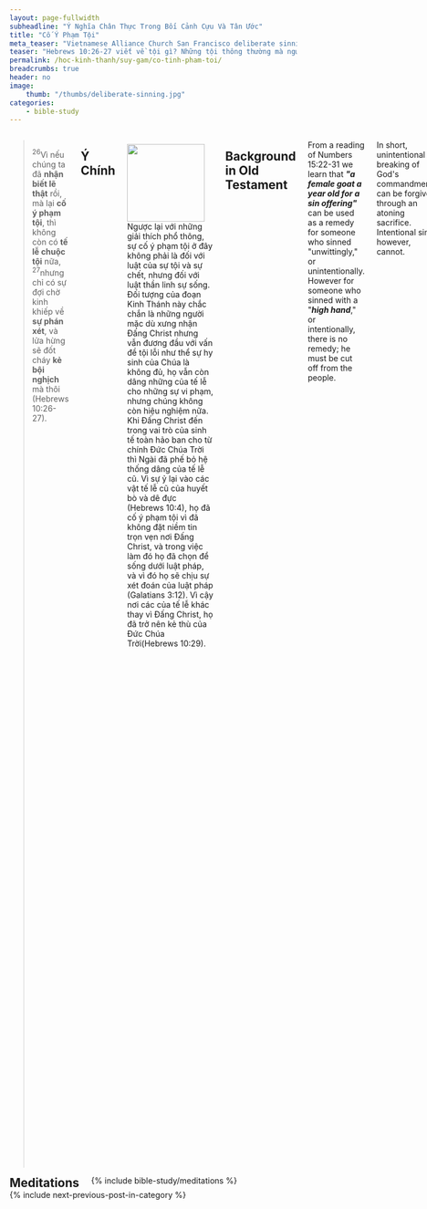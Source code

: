 ```yaml
---
layout: page-fullwidth
subheadline: "Ý Nghĩa Chân Thực Trong Bối Cảnh Cựu Và Tân Ước"
title: "Cố Ý Phạm Tội"
meta_teaser: "Vietnamese Alliance Church San Francisco deliberate sinning sacrifice  consciousness sins truth"
teaser: "Hebrews 10:26-27 viết về tội gì? Những tội thông thường mà người tin Chúa nên tránh bằng mọi giá? Hoặc một điều gì đó đặc biệt đòi hỏi một cảnh cáo nghiêm trọng? Bài viết này đề nghị rằng tội cố ý trong đoạn Kinh thánh này không nói về những vi phạm thông thường, nhưng về một vi phạm đặc biệt đến nỗi phải chịu sự phán xét của Chúa, đe doạ về lửa hừng, một tội khiến người phạm trở nên kẻ thù của Đức Chúa Trời."
permalink: /hoc-kinh-thanh/suy-gam/co-tinh-pham-toi/
breadcrumbs: true
header: no
image:
    thumb: "/thumbs/deliberate-sinning.jpg"
categories:
    - bible-study
---
```

<!--more-->
<div class="row">
<div class="medium-8 columns" markdown="1">

> <sup>26</sup>Vì nếu chúng ta đã <strong>nhận biết lẽ thật</strong> rồi, mà lại <strong>cố ý phạm tội</strong>, thì không còn có <strong>tế lễ chuộc tội</strong> nữa,  <sup>27</sup>nhưng chỉ có sự đợi chờ kinh khiếp về <strong>sự phán xét</strong>, và lửa hừng sẽ đốt cháy <strong>kẻ bội nghịch</strong> mà thôi (Hebrews 10:26-27).

## Ý Chính

<div>
<p>
<img alt src="{{ site.baseurl }}/images/deliberate-sinning.jpg" style="border: 0px none; margin: 7px 15px 0px 0px; max-width: 100%; height: 136px; padding: 0px; float: left;">

Ngược lại với những giải thích phổ thông, sự cố ý phạm tội ở đây không phải là đối với luật của sự tội và sự chết, nhưng đối với luật thần linh sự sống. Đối tượng của đoạn Kinh Thánh này chắc chắn là những người mặc dù xưng nhận Đấng Christ nhưng vẫn đương đầu với vấn đề tội lỗi như thể sự hy sinh của Chúa là không đủ, họ vẫn còn dâng những của tế lễ cho những sự vi phạm, nhưng chúng không còn hiệu nghiệm nữa. Khi Đấng Christ đến trong vai trò của sinh tế toàn hảo ban cho từ chính Đức Chúa Trời thì Ngài đã phế bỏ hệ thống dâng của tế lễ cũ. Vì sự ỷ lại vào các vật tế lễ cũ của huyết bò và dê đực (Hebrews 10:4), họ đã cố ý phạm tội vì đã không đặt niềm tin trọn vẹn nơi Đấng Christ, và trong việc làm đó họ đã chọn để sống dưới luật pháp, và vì đó họ sẽ chịu sự xét đoán của luật pháp (Galatians 3:12). Vì cậy nơi các của tế lễ khác thay vì Đấng Christ, họ đã trở nên kẻ thù của Đức Chúa Trời(Hebrews 10:29).
</p>
</div>

## Background in Old Testament

From a reading of Numbers 15:22-31 we learn that <strong><em>"a female goat a year old for a sin offering"</em></strong> can be used as a remedy for someone who sinned "unwittingly," or unintentionally. However for someone who sinned with a "<strong><em>high hand</em></strong>," or intentionally, there is no remedy; he must be cut off from the people.

In short, unintentional breaking of God's commandments can be forgiven through an atoning sacrifice. Intentional sin, however, cannot.

Some key ideas jump out from the verses:

- deliberately keep on sinning
- knowledge of the truth
- no further sacrifice
- judgement
- God's enemy

Let us view them from both Old and New Covenant lenses so we may have a clear idea of how to apply them today. It is important that we acknowledge that the Old Testament, including the Old Covenant which dictated the relationship between God and Man during that period, is written as a shadow of things to come in the New Testament. The Bible is clear in saying that the shadow is <u>not</u> the real thing which is expressed in the person and work of Jesus Christ. We should follow the Person&mdash;the Way, Truth,and Life, and not the shadow (Colossians 2:17; Hebrews 10:1). The Bible is also clear that the New Covenant comes to replace the obsolete Old Covenant as it is written in Hebrews 8:13: <strong><em>"By calling this covenant \"new,\" he has made the first one obsolete; and what is obsolete and outdated will soon disappear."</em></strong> The Old Covenant is still relevant in the sense that it is still needed to convict the unbelieving world until they submit to Christ, but once they express their faith in Christ, they enter a new relationship with Him based on the New Covenant. Many Christians due to their lack of understanding of the Bible attempt to live under both Covenants, hence committing spiritual adultery (Romans 7:1-4).

## 1. Deliberately keep on sinning

><sup>26</sup>For if we <u><strong>deliberately keep on sinning</strong></u> after receiving the <u>knowledge of the truth</u>, <u>no further sacrifice</u> for sins is left for us, <sup>27</sup>but only a certain fearful expectation of <u>judgment</u> and a fury of fire that will consume <u>God's enemies</u>. <cite>(Hebrews 10:26-27)</cite>

### View from the Old Covenant

As we read in Numbers 15:22-31 we saw that there were basically two kinds of sins, one intentional and the other unintentional where only the unintentional sins could be forgiven through a sacrifice. I will leave the attempt to define which is which to the theologians, but will look at it through the eyes of the common man, of the tax collectors and prostitutes, the regular folks who knew very little beyond John 3:16. To these folks a sin is a sin, intentional or not, which produces the same result: shame, self hatred, regret, etc.

Can you tell if the last sin you committed was intentional or unintentional? The last time someone hurt your feelings, cut you off on the freeway, a loved one kept making the same mistake? The anger, frustration, or desire for vengeance kept stewing for some period of time, were those hateful feelings intentional or unintentional? Can some sacrifices be offered for them?

It sounds like this whole intentional/unintentional business is so confusing, isn't it? I don't envy the folks who had to live by the rules spelled out in Numbers 15:22-31, they may feel secure for a while thanks to sacrifices that can be offered to offset transgressions deemed unintentional by some authorities under the Old Covenant, but what if there were others that might have been deemed intentional and because of them they got put to death or cut off from the people?

There is nothing secure about this system because of the human element in it. But perhaps God allowed it as a shadow of the real thing to come, when the line is clearly drawn between the intentional and the unintentional, where there might be more permanency, more assurance about which path one can take that produces a hope that lasts into eternity. No more fuzzy logic, no more guesswork. 

### View from the New Covenant

God must know what problem can be caused by the intentional/unintentional system of differentiation, but He wanted to let man come to the place where they exhaust all their resources, let them use their "knowledge of good and evil" to see if they can figure out how to get right with Him using their fuzzy logic.

When Christ came into the world was when God began to show mankind a better path. He showed them He's not interested in differentiating camels and gnats, intentional or unintentional, venial or mortal, types of sins: <em>"For all have sinned and fall short of God's glory" (Romans 3:23)</em>. He showed them that they all committed sins that deserve eternal damnation.

He declared to the world that there is only one sin that mankind must worry about; there is only one that its commission is defined as intentional; there is only one that there is no sacrifice for. Here is what Jesus said about the role of the Holy Spirit concerning sin:

> <sup>8</sup>And when he (the Holy Spirit) comes, he will prove the world <u>wrong concerning sin</u> ... <sup>9</sup>concerning sin, <u>because they do not believe in me</u> (John 16:8-9)

The world has been wrong concerning sin? Yes, it has been obsessed with sins and their categorization. The real intentional sin lies in how one answers this question: Do you believe on the One God has sent? As a matter of fact Jesus said it here earlier in John:

<p class="blockquote"><sup>28</sup>So then they said to him, "What must we do to accomplish the deeds God requires?"  <sup>29</sup>Jesus replied, "This is the deed God requires - <u>to believe</u> in the one whom he sent." (John 6:28-29)</p>

To further emphasize the role of the Holy Spirit in correcting the world's view concerning sin, Jesus asserted in Matthew 12:31:

<p class="blockquote"> <sup>31</sup>For this reason I tell you, people will be forgiven for every sin and blasphemy, but the blasphemy against the Spirit will not be forgiven.  <sup>32</sup>Whoever speaks a word against the Son of Man will be forgiven. But whoever speaks against the Holy Spirit will not be forgiven, either in this age or in the age to come.</p>

Every sin can be forgiven except one. There is no further need to pit between camels and gnats. You can even blaspheme against God Himself and be forgiven, but you're not allowed to change the message of the Holy Spirit: sin is the act of not believing in Christ. The original Greek word for "blasphemy" may also be translated to "slander," to distort the ministry of the Holy Spirit (click <a href="{{ site.url }}/bible-topics/meditations/grieving-holy-spirit/#blasphemy">here</a> for further discussion on the word "blaspheme").

The slanderer of the Holy Spirit takes peoples eyes from the main and singular objective: Christ, and moves them to the myriad camels and gnats, and the intentional or unintentional, of sins. They move them from the position of the assurance of salvation to the confusing world of chasing endlessly one sin after another.

#### The <cite>Hebrews 10</cite> context

So far we have reduced the confusion of intentional vs. unintentional sins down to a single real sin: the sin of unbelief. This is a very critical paradigm shift in our relationship with God; a shift from the Old Covenant to the New Covenant where the one deals with sin and death and the other faith and life. The context of Hebrews 10 proves even more valuable in further affirming this paradigm shift.

Hebrews 10 starts out with comparing the old system of sacrifices to that of Christ.

<p class="blockquote"><sup>1</sup>For the law possesses a shadow of the good things to come but not the reality itself, and is therefore <strong>completely unable</strong>, by the same sacrifices offered continually, year after year, <strong>to perfect those who come to worship</strong>.  <sup>2</sup>For otherwise would they not have <strong>ceased to be offered</strong>, since the worshipers would have been purified <strong>once for all</strong> and so have <strong>no further consciousness of sin?</strong>  <sup>3</sup>But in those sacrifices there is a <strong>reminder of sins</strong> year after year.  <sup>4</sup>For the blood of bulls and goats <strong>cannot take away sins</strong>.</p>

##### Man initiated sacrifices

- cannot make the worshippers perfect
- must be offered continually (like confession of sins nowadays)
- remind the worshippers of sins
- cannot take away sins

##### Christ

- make perfect the worshippers (perfection is required so we may enter God's presence&mdash;Matthew 5:48)
- offered once for all and never to be repeated again
- no further consciousness of sins
- can take away sins

With just these four verses alone we can make a case for the transition from all manners of sin to the singular sin of unbelief, from repeated and continual offering of sacrifices for all sort of sins to the final once for all sacrifice of Christ.

There is also another important truth in these verses that not only supports the need of the paradigm shift, it makes all the difference in how we are to relate to God, our concept of sin, in giving us the key to the peace that passes understanding that has eluded Christians for two thousand years since Christ. The truth about Christ's sacrifice allows us to have <strong><em>"no further consciousness of sins"</em></strong>. This is in contrast to the sacrifices of the blood of bulls and goats that serve as reminders of sins. Have you ever thought that in Christ you are allowed to have no further consciousness of sins? Consciousness of sins produces guilt, and religion thrives on guilt.

Therefore to deliberately keep on sinning is to continue to disobey the call to trust in Christ as the only means for salvation. While all sins can be forgiven, this sin of unbelief prevents any possibility of its forgiveness required for reconciliation with God. To tie deliberate sinning to the common transgressions that spring from man's sinful nature is to make it impossible for anyone to enter the kingdom of God, or at least to make the Christian life anything but an easy yoke and a light burden.

## 2. Knowledge of the truth

><sup>26</sup>For if we <u>deliberately keep on sinning</u> after receiving the <u><strong>knowledge of the truth</strong></u>, <u>no further sacrifice</u> for sins is left for us, <sup>27</sup>but only a certain fearful expectation of <u>judgment</u> and a fury of fire that will consume <u>God's enemies</u>. <cite>(Hebrews 10:26-27)</cite>

This part ties in perfectly with the conclusion that the ultimate sin is the sin of unbelief. If we place the main verses of this writing in even the larger context of the entire book of Hebrews we'd see that the <strong><em>knowledge of the truth</em></strong> in verse 26 is the knowledge that Christ's sacrifice is an act that replaces the entire sacrificial system once for all.

The first part of verse 26 can be paraphrased as follows:

<p class="blockquote">For if we deliberately refused to be forgiven of all our sins by believing in the truthful message we heard ...</p>

## 3. No further sacrifice

><sup>26</sup>For if we <u>deliberately keep on sinning</u> after receiving the <u>knowledge of the truth</u>, <u><strong>no further sacrifice</strong></u> for sins is left for us, <sup>27</sup>but only a certain fearful expectation of <u>judgment</u> and a fury of fire that will consume <u>God's enemies</u>. <cite>(Hebrews 10:26-27)</cite>

Under the Old Covenant, God gave His people a system of sacrifices to give them a measure of peace upon their failures to keep His commandments, but the sacrifices must be offered repeatedly because it is inevitable that they would continue to sin against Him. Christ brought this system to an end by His death on the cross.

<p class="blockquote"><sup>14</sup><strong><u>For by one sacrifice he has made perfect forever</u></strong> those who are being made holy. <sup>15</sup>The Holy Spirit also testifies to us about this. First he says: <sup>16</sup>“This is the covenant I will make with them after that time, says the Lord.  I will put my laws in their hearts, and I will write them on their minds.” <sup>17</sup>Then he adds: “<strong><u>Their sins and lawless acts I will remember no more</u></strong>.” <sup>18</sup>And <strong><u>where these have been forgiven, sacrifice for sin is no longer necessary</u></strong> (Hebrews 10:14-18).</p>

The old sacrificial system deals with sins one by one, intentional or unintentional, never ending, Christ came to deal with sin once for all, though sin is still manifested in the fallen flesh, the consciousness of sins is erased from the mind of one who fully trusts in the finished work of Christ. Therein lies the possibility of rest (Matthew 11:28).


## 4. Judgement

><sup>26</sup>For if we <u>deliberately keep on sinning</u> after receiving the <u>knowledge of the truth</u>, <u>no further sacrifice</u> for sins is left for us, <sup>27</sup>but only a certain fearful expectation of <u><strong>judgment</strong></u> and a fury of fire that will consume <u>God's enemies</u>. <cite>(Hebrews 10:26-27)</cite>

These verses must not be addressing Christians for the use of the word *"judgment"*. Romans 8:1-2 says that there is not supposed to be any judgment for Christians:

<p class="blockquote"><sup>1</sup>Therefore, there is now <strong>no condemnation</strong> for those who are in Christ Jesus, <sup>2</sup>because through Christ Jesus the law of the Spirit who gives life has set youa free from the law of sin and death (Romans 8:1-2).</p>

and then later in verse 34:

<p class="blockquote">Who then is the one who condemns? No one. Christ Jesus who died--more than that, who was raised to life--is at the right hand of God and is also interceding for us (Romans 8:34).</p>

Judgment however is reserved for those who deliberately refuse to place their trust on Christ alone for their salvation, they still rely on other means, other sacrifices in place of Christ.

## 5. God's Enemy

><sup>26</sup>For if we <u>deliberately keep on sinning</u> after receiving the <u>knowledge of the truth</u>, <u>no further sacrifice</u> for sins is left for us, <sup>27</sup>but only a certain fearful expectation of <u>judgment</u> and a fury of fire that will consume <u><strong>God's enemies</strong></u>. <cite>(Hebrews 10:26-27)</cite>

In the context of this Hebrews passage, it is the deliberate sinning through unbelief, through trusting in something other than Christ. Paul wrote this to the Galatians that might help us see the similarity of the sin they commit:

<p class="blockquote"><sup>2</sup>Mark my words! I, Paul, tell you that if you let yourselves be circumcised, Christ will be of no value to you at all. <sup>3</sup>Again I declare to every man who lets himself be circumcised that he is obligated to obey the whole law. <sup>4</sup>You who are trying to be justified by the law have been <strong>alienated from Christ</strong>; you have <strong>fallen away from grace</strong> (Galatians 5:2-4).</p>

In the case of the Galatians, it is the reliance on circumcision that made them alienated from Christ. They fell from grace in their trying to be justified through the law. In the case of the Hebrews, their reliance on the law is through the sacrifices of blood of bulls and goats (Hebrews 10:4). Trying to be justified by the law while Christ already died to bring them the justification they needed, this made them the enemy of God as we continue reading to Hebrews 10:29:

<p class="blockquote">How much greater punishment do you think that person deserves who has contempt for the Son of God, and profanes the blood of the covenant that made him holy, and insults the Spirit of grace? (Hebrews 10:29)</p>

For us modern Christians, what do we rely on to be justified before God? Our works? Our righteous deeds?

## Conclusion

In the eyes of the writer of Hebrews, the sin of his target audience is definitely not of the commission of one against another, or even against self, but againt God. However there is only one sin againt God that cannot be forgiven: the distorting of the Holy Spirit's conviction of men concerning what sin really is: unbelief in the One God has sent. To be fully convinced of this interpretation, one needs to expand outward to the larger context of the whole of chapter 10, and subsequently backtrack to the entire book of Hebrews.

>  <sup>18</sup>And to whom did God swear that they would never enter his rest if not to those who disobeyed? <sup>19</sup>So we see that they were not able to enter, because of their unbelief (Hebrews 3:18-19). <cite>The disobedience is to the call to believe</cite>

{% include bible-study/bible-study-footer %}
</div><!-- /.medium-8.columns -->
<div class="bible-index medium-4 columns">

<h2 style="margin: 0px">Meditations</h2>
        {% include bible-study/meditations %}
</div><!-- /.medium-4.columns -->
</div><!-- /.row -->

<div class="small-12" style="padding: 0px; border-bottom: none;">
    {% include next-previous-post-in-category %}
</div>
